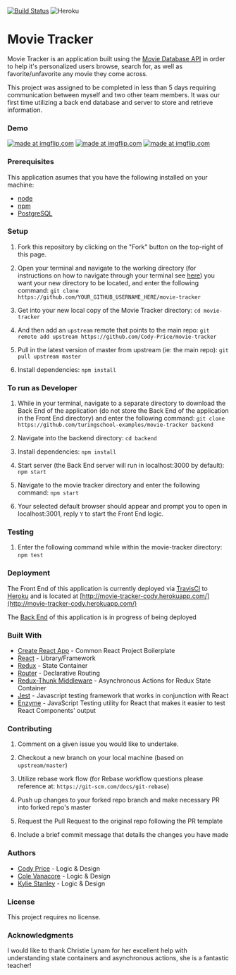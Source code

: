 [![Build Status](https://travis-ci.org/Cody-Price/movie-tracker.svg?branch=master)](https://travis-ci.org/Cody-Price/movie-tracker)
![Heroku](https://heroku-badge.herokuapp.com/?app=heroku-badge)


# Movie Tracker 

Movie Tracker is an application built using the [Movie Database API](https://developers.themoviedb.org/3/getting-started/introduction) in order to help it's personalized users browse, search for, as well as favorite/unfavorite any movie they come across.

This project was assigned to be completed in less than 5 days requiring communication between myself and two other team members. It was our first time utilizing a back end database and server to store and retrieve information.

### Demo
<a href="https://imgflip.com/gif/2yqafm"><img src="https://i.imgflip.com/2yqafm.gif" title="made at imgflip.com"/></a>
<a href="https://imgflip.com/gif/2yqe70"><img src="https://i.imgflip.com/2yqe70.gif" title="made at imgflip.com"/></a>
<a href="https://imgflip.com/gif/2yqf6c"><img src="https://i.imgflip.com/2yqf6c.gif" title="made at imgflip.com"/></a>

### Prerequisites

This application asumes that you have the following installed on your machine:

- [node](https://www.npmjs.com/get-npm)
- [npm](https://www.npmjs.com/get-npm)
- [PostgreSQL](http://www.postgresqltutorial.com/install-postgresql/)

### Setup

1. Fork this repository by clicking on the "Fork" button on the top-right of this page.

2. Open your terminal and navigate to the working directory (for instructions on how to navigate through your terminal see [here](https://ccrma.stanford.edu/guides/planetccrma/terminal.html)) you want your new directory to be located, and enter the following command:
`git clone https://github.com/YOUR_GITHUB_USERNAME_HERE/movie-tracker`

3. Get into your new local copy of the Movie Tracker directory:
`cd movie-tracker`

4. And then add an `upstream` remote that points to the main repo:
`git remote add upstream https://github.com/Cody-Price/movie-tracker`

5. Pull in the latest version of master from upstream (ie: the main repo):
`git pull upstream master`

7. Install dependencies:
`npm install`

### To run as Developer

1. While in your terminal, navigate to a separate directory to download the Back End of the application (do not store the Back End of the application in the Front End directory) and enter the following command:
`git clone https://github.com/turingschool-examples/movie-tracker backend`

2. Navigate into the backend directory:
`cd backend`

3. Install dependencies:
`npm install`

4. Start server (the Back End server will run in localhost:3000 by default):
`npm start`

5. Navigate to the movie tracker directory and enter the following command:
`npm start`

6. Your selected default browser should appear and prompt you to open in localhost:3001, reply `Y` to start the Front End logic.

### Testing

1. Enter the following command while within the movie-tracker directory:
`npm test`

### Deployment

The Front End of this application is currently deployed via [TravisCI](https://travis-ci.org/) to [Heroku](https://www.heroku.com/) and is located at [http://movie-tracker-cody.herokuapp.com/](http://movie-tracker-cody.herokuapp.com/)

The [Back End](https://github.com/Cody-Price/movie-tracker-cody-be) of this application is in progress of being deployed

### Built With

- [Create React App](https://github.com/facebook/create-react-app) - Common React Project Boilerplate
- [React](https://reactjs.org/) - Library/Framework
- [Redux](https://redux.js.org/) - State Container
- [Router](https://github.com/ReactTraining/react-router) - Declarative Routing
- [Redux-Thunk Middleware](https://github.com/reduxjs/redux-thunk) - Asynchronous Actions for Redux State Container
- [Jest](https://jestjs.io/) - Javascript testing framework that works in conjunction with React
- [Enzyme](https://github.com/airbnb/enzyme) - JavaScript Testing utility for React that makes it easier to test React Components' output

<p id="contributing"></p>

### Contributing

1. Comment on a given issue you would like to undertake.

2. Checkout a new branch on your local machine (based on `upstream/master`)

3. Utilize rebase work flow (for Rebase workflow questions please reference at: `https://git-scm.com/docs/git-rebase`)

4. Push up changes to your forked repo branch and make necessary PR into forked repo's master

5. Request the Pull Request to the original repo following the PR template

6. Include a brief commit message that details the changes you have made

### Authors

- [Cody Price](https://github.com/cody-price) - Logic & Design
- [Cole Vanacore](https://github.com/colev1) - Logic & Design
- [Kylie Stanley](https://github.com/kyliestanley) - Logic & Design

### License

This project requires no license.

### Acknowledgments

I would like to thank Christie Lynam for her excellent help with understanding state containers and asynchronous actions, she is a fantastic teacher!
